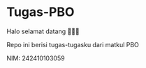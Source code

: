 # Tugas-PBO
Halo selamat datang 👋👋👋

Repo ini berisi tugas-tugasku dari matkul PBO 

NIM: 242410103059
